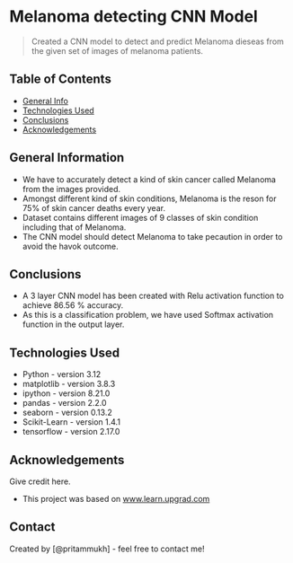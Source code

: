 # Melanoma detecting CNN Model
> Created a CNN model to detect and predict Melanoma dieseas from the given set of images of melanoma patients.

## Table of Contents
* [General Info](#general-information)
* [Technologies Used](#technologies-used)
* [Conclusions](#conclusions)
* [Acknowledgements](#acknowledgements)

<!-- You can include any other section that is pertinent to your problem -->

## General Information
- We have to accurately detect a kind of skin cancer called Melanoma from the images provided.
- Amongst different kind of skin conditions, Melanoma is the reson for 75% of skin cancer deaths every year.
- Dataset contains different images of 9 classes of skin condition including that of Melanoma.
- The CNN model should detect Melanoma to take pecaution in order to avoid the havok outcome.

<!-- You don't have to answer all the questions - just the ones relevant to your project. -->

## Conclusions
- A 3 layer CNN model has been created with Relu activation function to achieve 86.56 % accuracy.
- As this is a classification problem, we have used Softmax activation function in the output layer. 


<!-- You don't have to answer all the questions - just the ones relevant to your project. -->


## Technologies Used
- Python - version 3.12
- matplotlib - version 3.8.3
- ipython - version 8.21.0
- pandas - version 2.2.0
- seaborn - version 0.13.2
- Scikit-Learn - version 1.4.1
- tensorflow - version 2.17.0


<!-- As the libraries versions keep on changing, it is recommended to mention the version of library used in this project -->

## Acknowledgements
Give credit here.
- This project was based on www.learn.upgrad.com


## Contact
Created by [@pritammukh] - feel free to contact me!

